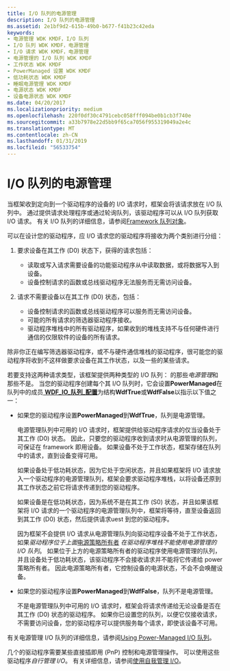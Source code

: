 ```yaml
---
title: I/O 队列的电源管理
description: I/O 队列的电源管理
ms.assetid: 2e1bf9d2-615b-49b0-b677-f41b23c42eda
keywords:
- 电源管理 WDK KMDF，I/O 队列
- I/O 队列 WDK KMDF，电源管理
- I/O 请求 WDK KMDF，电源管理
- 电源管理的 I/O 队列 WDK KMDF
- 工作状态 WDK KMDF
- PowerManaged 设置 WDK KMDF
- 低功耗状态 WDK KMDF
- 睡眠电源管理 WDK KMDF
- 电源状态 WDK KMDF
- 设备电源状态 WDK KMDF
ms.date: 04/20/2017
ms.localizationpriority: medium
ms.openlocfilehash: 220f0df30c4791cebc058fff094be0b1cb3f740e
ms.sourcegitcommit: a33b7978e22d5bb9f65ca7056f955319049a2e4c
ms.translationtype: MT
ms.contentlocale: zh-CN
ms.lasthandoff: 01/31/2019
ms.locfileid: "56533754"
---
```

# <a name="power-management-for-io-queues"></a>I/O 队列的电源管理


当框架收到定向到一个驱动程序的设备的 I/O 请求时，框架会将该请求放在 I/O 队列中。 通过提供请求处理程序或通过轮询队列，该驱动程序可以从 I/O 队列获取 I/O 请求。 有关 I/O 队列的详细信息，请参阅[Framework 队列对象](framework-queue-objects.md)。

可以在设计您的驱动程序，应 I/O 请求您的驱动程序将接收为两个类别进行分组：

1.  要求设备在其工作 (D0) 状态下，获得的请求包括：
    -   读取或写入请求需要设备的功能驱动程序从中读取数据，或将数据写入到设备。
    -   设备控制请求的函数或总线驱动程序无法服务而无需访问设备。

2.  请求不需要设备以在其工作 (D0) 状态，包括：
    -   设备控制请求的函数或总线驱动程序可以服务而无需访问设备。
    -   可能的所有请求的筛选器驱动程序接收。
    -   驱动程序堆栈中的所有驱动程序，如果收到的堆栈支持不与任何硬件进行通信的仅限软件的设备的所有请求。

除非你正在编写筛选器驱动程序，或不与硬件通信堆栈的驱动程序，很可能您的驱动程序将收到不这样做要求设备在其工作状态，以及一些的某些请求。

若要支持这两种请求类型，该框架提供两种类型的 I/O 队列： 的那些*电源管理*和那些不是。 当您的驱动程序创建每个其 I/O 队列时，它会设置**PowerManaged**在队列中的成员[ **WDF\_IO\_队列\_配置**](https://msdn.microsoft.com/library/windows/hardware/ff552359)为结构**WdfTrue**或**WdfFalse**以指示以下值之一：

-   如果您的驱动程序设置**PowerManaged**到**WdfTrue**，队列是电源管理。

    电源管理队列中可用的 I/O 请求时，框架提供给驱动程序请求的仅当设备处于其工作 (D0) 状态。 因此，只要您的驱动程序收到请求时从电源管理的队列，可保证在 framework 即用设备。 如果设备不处于工作状态，框架存储在队列中的请求，直到设备变得可用。

    如果设备处于低功耗状态，因为它处于空闲状态，并且如果框架将 I/O 请求放入一个驱动程序的电源管理队列，框架会要求驱动程序堆栈，以将设备还原到其工作状态之前它将请求传递到您的驱动程序。

    如果设备是在低功耗状态，因为系统不是在其工作 (S0) 状态，并且如果该框架将 I/O 请求的一个驱动程序的电源管理队列中，框架将等待，直至设备返回到其工作 (D0) 状态，然后提供请求uest 到您的驱动程序。

    因为框架不会提供 I/O 请求从电源管理队列向驱动程序设备不处于工作状态，如果*驱动程序位于上面*[电源策略所有者](power-policy-ownership.md) *在驱动程序堆栈不能使用电源管理的 I/O 队列*。 如果位于上方的电源策略所有者的驱动程序使用电源管理的队列，并且设备处于低功耗状态，该驱动程序不会接收请求并不能将它传递给 power 策略所有者。 因此电源策略所有者，它控制设备的电源状态，不会不会唤醒设备。

-   如果您的驱动程序设置**PowerManaged**到**WdfFalse**，队列不是电源管理。

    不是电源管理队列中可用的 I/O 请求时，框架会将请求传递给无论设备是否在其工作 (D0) 状态的驱动程序。 如果你已设置您的队列，以便它仅接收请求，不需要访问设备，您的驱动程序可以提供服务每个请求，即使该设备不可用。

有关电源管理 I/O 队列的详细信息，请参阅[Using Power-Managed I/O 队列](using-power-managed-i-o-queues.md)。

几个的驱动程序需要某些直接插即用 (PnP) 控制和电源管理操作。 可以使用这些驱动程序*自行管理 I/O*。 有关详细信息，请参阅[使用自我管理 I/O](using-self-managed-i-o.md)。

 

 





